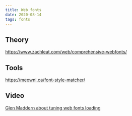 ```yaml
---
title: Web fonts
date: 2020-08-14
tags: fonts
---
```


## Theory

https://www.zachleat.com/web/comprehensive-webfonts/

## Tools

https://meowni.ca/font-style-matcher/

## Video

[Glen Maddern about tuning web fonts loading](https://www.youtube.com/watch?v=tO01ul1WNW8)
